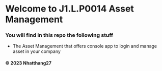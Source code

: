 # Welcome to J1.L.P0014 Asset Management 
### You will find in this repo the following stuff
* The Asset Management that offers console app to login and manage asset in your company

#### © 2023 Nhatthang27